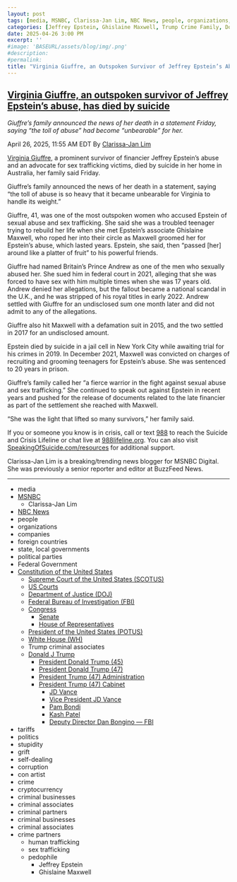 ```yaml
---
layout: post
tags: [media, MSNBC, Clarissa-Jan Lim, NBC News, people, organizations, companies, foreign countries, state local governments, political parties, Federal Government, Constitution of the United States, Supreme Court of the United States (SCOTUS), US Courts, Department of Justice (DOJ), Federal Bureau of Investigation (FBI), Congress, Senate, House of Representatives, President of the United States (POTUS), White House (WH), Trump criminal associates, Donald J Trump, President Donald Trump (45), President Donald Trump (47), President Trump (47) Administration, President Trump (47) Cabinet, JD Vance, Vice President JD Vance, Pam Bondi, Kash Patel, Deputy Director Dan Bongino — FBI, tariffs, politics, stupidity, grift, self-dealing, corruption, con artist, crime, cryptocurrency, criminal businesses, criminal associates, criminal partners, criminal businesses, criminal associates, crime partners, human trafficking, sex trafficking, pedophile, Jeffrey Epstein, Ghislaine Maxwell]
categories: [Jeffrey Epstein, Ghislaine Maxwell, Trump Crime Family, Donald Trump]
date: 2025-04-26 3:00 PM
excerpt: ''
#image: 'BASEURL/assets/blog/img/.png'
#description:
#permalink:
title: "Virginia Giuffre, an Outspoken Survivor of Jeffrey Epstein’s Abuse, Has Died By Suicide"
---
```



## [Virginia Giuffre, an outspoken survivor of Jeffrey Epstein’s abuse, has died by suicide](https://www.msnbc.com/top-stories/latest/virginia-giuffre-dies-suicide-jeffrey-epstein-rcna203136)

*Giuffre’s family announced the news of her death in a statement Friday, saying “the toll of abuse” had become “unbearable” for her.*

April 26, 2025, 11:55 AM EDT
By [Clarissa-Jan Lim](https://www.msnbc.com/author/clarissa-jan-lim-ncpn1307846)

[Virginia Giuffre](https://www.msnbc.com/top-stories/latest/jeffrey-epstein-documents-list-names-virginia-giuffre-rcna132242), a prominent survivor of financier Jeffrey Epstein’s abuse and an advocate for sex trafficking victims, died by suicide in her home in Australia, her family said Friday.

Giuffre’s family announced the news of her death in a statement, saying “the toll of abuse is so heavy that it became unbearable for Virginia to handle its weight.”

Giuffre, 41, was one of the most outspoken women who accused Epstein of sexual abuse and sex trafficking. She said she was a troubled teenager trying to rebuild her life when she met Epstein’s associate Ghislaine Maxwell, who roped her into their circle as Maxwell groomed her for Epstein’s abuse, which lasted years. Epstein, she said, then “passed [her] around like a platter of fruit” to his powerful friends.

Giuffre had named Britain’s Prince Andrew as one of the men who sexually abused her. She sued him in federal court in 2021, alleging that she was forced to have sex with him multiple times when she was 17 years old. Andrew denied her allegations, but the fallout became a national scandal in the U.K., and he was stripped of his royal titles in early 2022. Andrew settled with Giuffre for an undisclosed sum one month later and did not admit to any of the allegations.

Giuffre also hit Maxwell with a defamation suit in 2015, and the two settled in 2017 for an undisclosed amount.

Epstein died by suicide in a jail cell in New York City while awaiting trial for his crimes in 2019. In December 2021, Maxwell was convicted on charges of recruiting and grooming teenagers for Epstein’s abuse. She was sentenced to 20 years in prison.

Giuffre’s family called her “a fierce warrior in the fight against sexual abuse and sex trafficking.” She continued to speak out against Epstein in recent years and pushed for the release of documents related to the late financier as part of the settlement she reached with Maxwell.

“She was the light that lifted so many survivors,” her family said.

If you or someone you know is in crisis, call or text <a href="tel:+1988">988</a> to reach the Suicide and Crisis Lifeline or chat live at [988lifeline.org](https://988lifeline.org/). You can also visit [SpeakingOfSuicide.com/resources](https://SpeakingOfSuicide.com/resources) for additional support.

Clarissa-Jan Lim is a breaking/trending news blogger for MSNBC Digital. She was previously a senior reporter and editor at BuzzFeed News.

----
- media
- [MSNBC](https://www.msnbc.com/)
    - Clarissa-Jan Lim
- [NBC News](https://www.nbcnews.com/)
- people
- organizations 
- companies
- foreign countries 
- state, local governments
- political parties 
- Federal Government 
- [Constitution of the United States](https://constitution.congress.gov/)
    - [Supreme Court of the United States (SCOTUS)](https://www.supremecourt.gov/)
    - [US Courts](https://www.uscourts.gov/)
    - [Department of Justice (DOJ)](https://www.justice.gov/)
    - [Federal Bureau of Investigation (FBI)](https://www.fbi.gov/)
    - [Congress](https;//www.congress.gov/)
        - [Senate](https://www.senate.gov/)
        - [House of Representatives](https://www.house.gov/)
    - [President of the United States (POTUS)](https://www.whitehouse.gov/)
    - [White House (WH)](https://www.whitehouse.gov/)
    - Trump criminal associates 
    - [Donald J Trump](https://www.donaldjtrump.com/)
        - [President Donald Trump (45)](https://trumpwhitehouse.archives.gov/)
        - [President Donald Trump (47)](https://www.whitehouse.gov/administration/donald-j-trump/)
        - [President Trump (47) Administration](https://www.whitehouse.gov/administration/)
        - [President Trump (47) Cabinet](https://www.whitehouse.gov/administration/the-cabinet/)
            - [JD Vance](https://www.linkedin.com/in/jd-vance-770a9047/)
            - [Vice President JD Vance](https://www.whitehouse.gov/administration/jd-vance/)
            - [Pam Bondi](https://www.justice.gov/ag/staff-profile/meet-attorney-general)
            - [Kash Patel](https://www.fbi.gov/about/leadership-and-structure/director-patel)
            - [Deputy Director Dan Bongino — FBI](https://www.fbi.gov/about/leadership-and-structure/deputy-director-dan-bongino)
- tariffs
- politics
- stupidity
- grift
- self-dealing
- corruption
- con artist 
- crime
- cryptocurrency 
- criminal businesses
- criminal associates
- criminal partners
- criminal businesses
- criminal associates
- crime partners
    - human trafficking 
    - sex trafficking 
    - pedophile 
        - Jeffrey Epstein 
        - Ghislaine Maxwell

